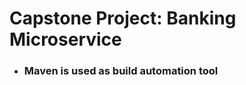 <h1>Capstone Project: Banking Microservice</h1>
<ul>
  <li><h3>Maven is used as build automation tool</h3></li>
</ul>

